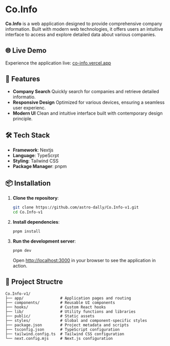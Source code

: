 # Co.Info

**Co.Info** is a web application designed to provide comprehensive company information. Built with modern web technologies, it offers users an intuitive interface to access and explore detailed data about various companies.

## 🌐 Live Demo

Experience the application live: [co-info.vercel.app](https://co-info.vercel.app)

## 🚀 Features

- **Company Search** Quickly search for companies and retrieve detailed informatio.
- **Responsive Design** Optimized for various devices, ensuring a seamless user experienc.
- **Modern UI** Clean and intuitive interface built with contemporary design principle.

## 🛠️ Tech Stack

- **Framework**: Nextjs
- **Language**: TypeScrpt
- **Styling**: Tailwind CSS
- **Package Manager**: pnpm

## 📦 Installation

1. **Clone the repository**:

   ```bash
   git clone https://github.com/astro-dally/Co.Info-v1.git
   cd Co.Info-v1
   ```


2. **Install dependencies**:

   ```bash
   pnpm install
   ```


3. **Run the development server**:

   ```bash
   pnpm dev
   ```


   Open [http://localhost:3000](http://localhost:3000) in your browser to see the application in action.

## 📁 Project Structre

```plaintext
Co.Info-v1/
├── app/                # Application pages and routing
├── components/         # Reusable UI components
├── hooks/              # Custom React hooks
├── lib/                # Utility functions and libraries
├── public/             # Static assets
├── styles/             # Global and component-specific styles
├── package.json        # Project metadata and scripts
├── tsconfig.json       # TypeScript configuration
├── tailwind.config.ts  # Tailwind CSS configuration
└── next.config.mjs     # Next.js configuration
```
